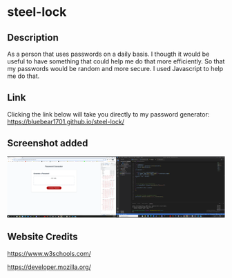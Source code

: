 # steel-lock

## Description

As a person that uses passwords on a daily basis. 
I thougth it would be useful to have something that could 
help me do that more efficiently. 
So that my passwords would be random and more secure. 
I used Javascript to help me do that. 

## Link
Clicking the link below will take you directly 
to my password generator:
https://bluebear1701.github.io/steel-lock/


## Screenshot added
![Screenshot of my website](screenshot-password.png) 

## Website Credits 
https://www.w3schools.com/

https://developer.mozilla.org/
